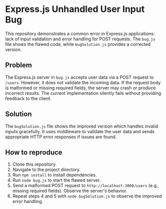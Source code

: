 # Express.js Unhandled User Input Bug
This repository demonstrates a common error in Express.js applications: lack of input validation and error handling for POST requests.  The `bug.js` file shows the flawed code, while `bugSolution.js` provides a corrected version.

## Problem
The Express.js server in `bug.js` accepts user data via a POST request to `/users`. However, it does not validate the incoming data.  If the request body is malformed or missing required fields, the server may crash or produce incorrect results.  The current implementation silently fails without providing feedback to the client.

## Solution
The `bugSolution.js` file shows the improved version which handles invalid inputs gracefully. It uses middleware to validate the user data and sends appropriate HTTP error responses if issues are found.

## How to reproduce
1. Clone this repository.
2. Navigate to the project directory.
3. Run `npm install` to install dependencies.
4. Run `node bug.js` to start the flawed server.
5. Send a malformed POST request to `http://localhost:3000/users` (e.g., missing required fields). Observe the server's behavior.
6. Repeat steps 4 and 5 with `node bugSolution.js` to observe the improved error handling.